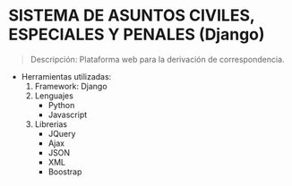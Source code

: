 # SISTEMA DE ASUNTOS CIVILES, ESPECIALES Y PENALES (Django)
> Descripción: Plataforma web para la derivación de correspondencia.
- Herramientas utilizadas:
  1. Framework: Django
  2. Lenguajes
        * Python
        * Javascript
  3. Librerias
        * JQuery
        * Ajax
        * JSON
        * XML
        * Boostrap
        
